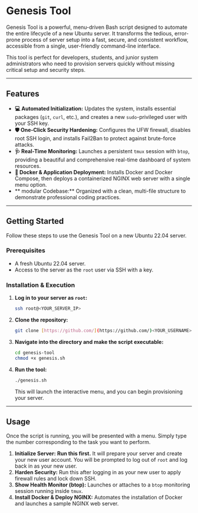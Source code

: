 # Genesis Tool

Genesis Tool is a powerful, menu-driven Bash script designed to automate the entire lifecycle of a new Ubuntu server. It transforms the tedious, error-prone process of server setup into a fast, secure, and consistent workflow, accessible from a single, user-friendly command-line interface.

This tool is perfect for developers, students, and junior system administrators who need to provision servers quickly without missing critical setup and security steps.

---

## Features

* **💻 Automated Initialization:** Updates the system, installs essential packages (`git`, `curl`, etc.), and creates a new `sudo`-privileged user with your SSH key.
* **🛡️ One-Click Security Hardening:** Configures the UFW firewall, disables root SSH login, and installs Fail2Ban to protect against brute-force attacks.
* **🩺 Real-Time Monitoring:** Launches a persistent `tmux` session with `btop`, providing a beautiful and comprehensive real-time dashboard of system resources.
* **🐳 Docker & Application Deployment:** Installs Docker and Docker Compose, then deploys a containerized NGINX web server with a single menu option.
* ** modular Codebase:** Organized with a clean, multi-file structure to demonstrate professional coding practices.

---

## Getting Started

Follow these steps to use the Genesis Tool on a new Ubuntu 22.04 server.

### Prerequisites

* A fresh Ubuntu 22.04 server.
* Access to the server as the `root` user via SSH with a key.

### Installation & Execution

1.  **Log in to your server as `root`:**
    ```bash
    ssh root@<YOUR_SERVER_IP>
    ```

2.  **Clone the repository:**
    ```bash
    git clone [https://github.com/](https://github.com/)<YOUR_USERNAME>/genesis-tool.git
    ```

3.  **Navigate into the directory and make the script executable:**
    ```bash
    cd genesis-tool
    chmod +x genesis.sh
    ```

4.  **Run the tool:**
    ```bash
    ./genesis.sh
    ```
    This will launch the interactive menu, and you can begin provisioning your server.

---

## Usage

Once the script is running, you will be presented with a menu. Simply type the number corresponding to the task you want to perform.

1.  **Initialize Server:** **Run this first.** It will prepare your server and create your new user account. You will be prompted to log out of `root` and log back in as your new user.
2.  **Harden Security:** Run this after logging in as your new user to apply firewall rules and lock down SSH.
3.  **Show Health Monitor (btop):** Launches or attaches to a `btop` monitoring session running inside `tmux`.
4.  **Install Docker & Deploy NGINX:** Automates the installation of Docker and launches a sample NGINX web server.

